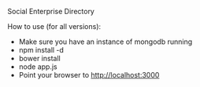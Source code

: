 Social Enterprise Directory

How to use (for all versions):
- Make sure you have an instance of mongodb running
- npm install -d
- bower install
- node app.js
- Point your browser to [http://localhost:3000](http://localhost:3000)